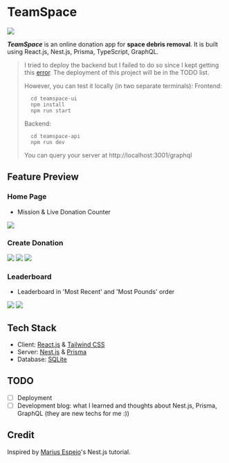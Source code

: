 # TeamSpace

![](https://i.imgur.com/oDQc040.png)

**_TeamSpace_** is an online donation app for **space debris removal**. It is built using React.js, Nest.js, Prisma, TypeScript, GraphQL.

> I tried to deploy the backend but I failed to do so since I kept getting this [error](https://github.com/prisma/prisma/issues/12417). The deployment of this project will be in the TODO list.
>
> However, you can test it locally (in two separate terminals):
> Frontend:
>
> ```shell
>   cd teamspace-ui
>   npm install
>   npm run start
> ```
>
> Backend:
>
> ```shell
>   cd teamspace-api
>   npm run dev
> ```
>
> You can query your server at http://localhost:3001/graphql

## Feature Preview

### Home Page

- Mission & Live Donation Counter

![](https://i.imgur.com/vF9NYgf.gif)

### Create Donation

![](https://i.imgur.com/jJmfYkn.png)
![](https://i.imgur.com/gHQ1OG6.png)
![](https://i.imgur.com/wmaOToe.png)

### Leaderboard

- Leaderboard in 'Most Recent' and 'Most Pounds' order

![](https://i.imgur.com/PwCrKTb.png)
![](https://i.imgur.com/La64vv4.png)

## Tech Stack

- Client: [React.js](https://reactjs.org/) &amp; [Tailwind CSS](https://tailwindcss.com/)
- Server: [Nest.js](https://nestjs.com/) &amp; [Prisma](https://www.prisma.io/)
- Database: [SQLite](https://www.sqlite.org/index.html)

## TODO

- [ ] Deployment
- [ ] Development blog: what I learned and thoughts about Nest.js, Prisma, GraphQL (they are new techs for me :))

## Credit

Inspired by [Marius Espejo](https://www.youtube.com/channel/UCDpd-qEwAI9wglx4tsEBAtw)'s Nest.js tutorial.
